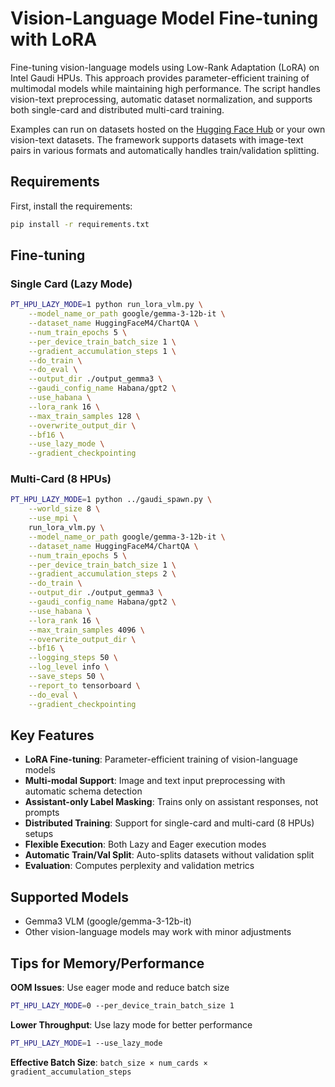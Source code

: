 <!---
Copyright 2022 The HuggingFace Team. All rights reserved.

Licensed under the Apache License, Version 2.0 (the "License");
you may not use this file except in compliance with the License.
You may obtain a copy of the License at

    http://www.apache.org/licenses/LICENSE-2.0

Unless required by applicable law or agreed to in writing, software
distributed under the License is distributed on an "AS IS" BASIS,
WITHOUT WARRANTIES OR CONDITIONS OF ANY KIND, either express or implied.
See the License for the specific language governing permissions and
limitations under the License.
-->

# Vision-Language Model Fine-tuning with LoRA

Fine-tuning vision-language models using Low-Rank Adaptation (LoRA) on Intel Gaudi HPUs. This approach provides parameter-efficient training of multimodal models while maintaining high performance. The script handles vision-text preprocessing, automatic dataset normalization, and supports both single-card and distributed multi-card training.

Examples can run on datasets hosted on the [Hugging Face Hub](https://huggingface.co/datasets) or your own vision-text datasets. The framework supports datasets with image-text pairs in various formats and automatically handles train/validation splitting.

## Requirements

First, install the requirements:

```bash
pip install -r requirements.txt
```

## Fine-tuning

### Single Card (Lazy Mode)

```bash
PT_HPU_LAZY_MODE=1 python run_lora_vlm.py \
    --model_name_or_path google/gemma-3-12b-it \
    --dataset_name HuggingFaceM4/ChartQA \
    --num_train_epochs 5 \
    --per_device_train_batch_size 1 \
    --gradient_accumulation_steps 1 \
    --do_train \
    --do_eval \
    --output_dir ./output_gemma3 \
    --gaudi_config_name Habana/gpt2 \
    --use_habana \
    --lora_rank 16 \
    --max_train_samples 128 \
    --overwrite_output_dir \
    --bf16 \
    --use_lazy_mode \
    --gradient_checkpointing
```

### Multi-Card (8 HPUs)

```bash
PT_HPU_LAZY_MODE=1 python ../gaudi_spawn.py \
    --world_size 8 \
    --use_mpi \
    run_lora_vlm.py \
    --model_name_or_path google/gemma-3-12b-it \
    --dataset_name HuggingFaceM4/ChartQA \
    --num_train_epochs 5 \
    --per_device_train_batch_size 1 \
    --gradient_accumulation_steps 2 \
    --do_train \
    --output_dir ./output_gemma3 \
    --gaudi_config_name Habana/gpt2 \
    --use_habana \
    --lora_rank 16 \
    --max_train_samples 4096 \
    --overwrite_output_dir \
    --bf16 \
    --logging_steps 50 \
    --log_level info \
    --save_steps 50 \
    --report_to tensorboard \
    --do_eval \
    --gradient_checkpointing
```

## Key Features

- **LoRA Fine-tuning**: Parameter-efficient training of vision-language models
- **Multi-modal Support**: Image and text input preprocessing with automatic schema detection
- **Assistant-only Label Masking**: Trains only on assistant responses, not prompts
- **Distributed Training**: Support for single-card and multi-card (8 HPUs) setups
- **Flexible Execution**: Both Lazy and Eager execution modes
- **Automatic Train/Val Split**: Auto-splits datasets without validation split
- **Evaluation**: Computes perplexity and validation metrics

## Supported Models

- Gemma3 VLM (google/gemma-3-12b-it)
- Other vision-language models may work with minor adjustments

## Tips for Memory/Performance

**OOM Issues**: Use eager mode and reduce batch size
```bash
PT_HPU_LAZY_MODE=0 --per_device_train_batch_size 1
```

**Lower Throughput**: Use lazy mode for better performance
```bash
PT_HPU_LAZY_MODE=1 --use_lazy_mode
```

**Effective Batch Size**: `batch_size × num_cards × gradient_accumulation_steps`

